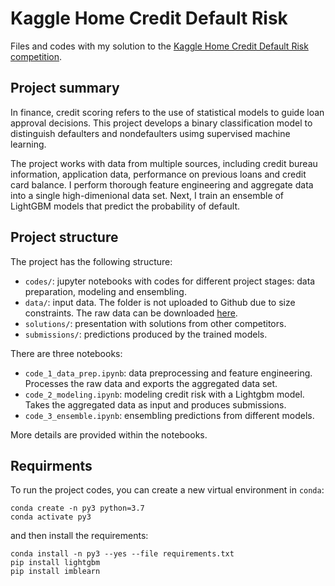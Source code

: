 # Kaggle Home Credit Default Risk

Files and codes with my solution to the [Kaggle Home Credit Default Risk competition](https://www.kaggle.com/c/home-credit-default-risk).


## Project summary

In finance, credit scoring refers to the use of statistical models to guide loan approval decisions. This project develops a binary classification model to distinguish defaulters and nondefaulters usimg supervised machine learning.

The project works with data from multiple sources, including credit bureau information, application data, performance on previous loans and credit card balance. I perform thorough feature engineering and aggregate data into a single high-dimenional data set. Next, I train an ensemble of LightGBM models that predict the probability of default.


## Project structure

The project has the following structure:
- `codes/`: jupyter notebooks with codes for different project stages: data preparation, modeling and ensembling.
- `data/`: input data. The folder is not uploaded to Github due to size constraints. The raw data can be downloaded [here](https://www.kaggle.com/c/home-credit-default-risk).
- `solutions/`: presentation with solutions from other competitors.
- `submissions/`: predictions produced by the trained models.

There are three notebooks:
- `code_1_data_prep.ipynb`: data preprocessing and feature engineering. Processes the raw data and exports the aggregated data set.
- `code_2_modeling.ipynb`: modeling credit risk with a Lightgbm model. Takes the aggregated data as input and produces submissions.
- `code_3_ensemble.ipynb`: ensembling predictions from different models. 

More details are provided within the notebooks.


## Requirments

To run the project codes, you can create a new virtual environment in `conda`:

```
conda create -n py3 python=3.7
conda activate py3
```

and then install the requirements:

```
conda install -n py3 --yes --file requirements.txt
pip install lightgbm
pip install imblearn
```
